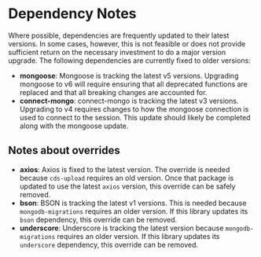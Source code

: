# Dependency Notes

Where possible, dependencies are frequently updated to their latest versions.
In some cases, however, this is not feasible or does not provide sufficient
return on the necessary investment to do a major version upgrade. The following
dependencies are currently fixed to older versions:

- **mongoose**: Mongoose is tracking the latest v5 versions. Upgrading mongoose to v6 will require ensuring that all deprecated functions are replaced and that all breaking changes are accounted for.
- **connect-mongo**: connect-mongo is tracking the latest v3 versions. Upgrading to v4 requires changes to how the mongoose connection is used to connect to the session. This update should likely be completed along with the mongoose update.

## Notes about overrides

- **axios**: Axios is fixed to the latest version. The override is needed because `cds-upload` requires an old version.
  Once that package is updated to use the latest `axios` version, this override can be safely removed.
- **bson**: BSON is tracking the latest v1 versions. This is needed because `mongodb-migrations` requires an older version.
  If this library updates its `bson` dependency, this override can be removed.
- **underscore**: Underscore is tracking the latest version because `mongodb-migrations` requires an older version.
  If this library updates its `underscore` dependency, this override can be removed.
